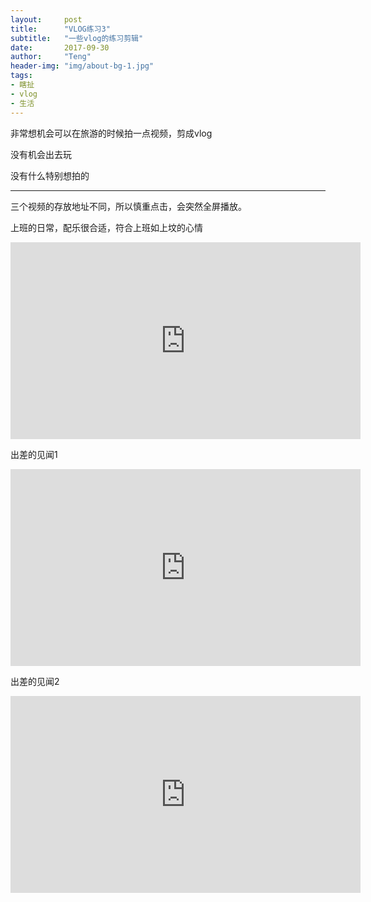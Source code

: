 ```yaml
---
layout:     post
title:      "VLOG练习3"
subtitle:   "一些vlog的练习剪辑"
date:       2017-09-30
author:     "Teng"
header-img: "img/about-bg-1.jpg"
tags:
- 瞎扯
- vlog
- 生活
---
```

非常想机会可以在旅游的时候拍一点视频，剪成vlog

没有机会出去玩

没有什么特别想拍的

-------------

三个视频的存放地址不同，所以慎重点击，会突然全屏播放。

上班的日常，配乐很合适，符合上班如上坟的心情
<iframe width="560" height="315" src="http://api.xiaodao.tv/h5/video/detail?vid=0ed8b7f813400b193e391a61de048e10" frameborder="0" allowfullscreen></iframe>

出差的见闻1
<iframe width="560" height="315" src="http://api.xiaodao.tv/h5/video/detail?vid=786fa0c0697af19a5d1708d1fc98ea22" frameborder="0" allowfullscreen></iframe>

出差的见闻2
<iframe width="560" height="315" src="https://www.youtube-nocookie.com/embed/bDIV1EPvMDs" frameborder="0" allowfullscreen></iframe>